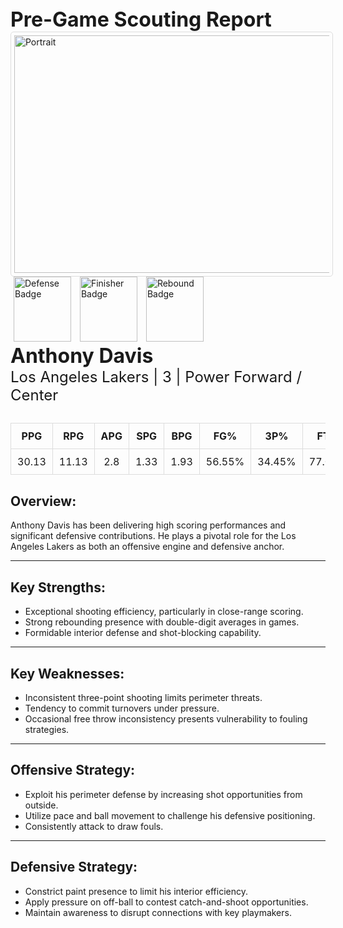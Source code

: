 <div style="text-align;">
  <span style="font-size: 32px; font-weight: bold;">Pre-Game Scouting Report</span>
</div>

<div margin: 20px 0;>
<img src="Data/Lakers/Anthony_Davis/Portrait.jpg" alt="Portrait" width="520" height="380" style="border: 1px solid #ddd; border-radius: 5px; padding: 5px;">
</div>

<div margin: 20px 0;>
  <img src="https://upload.wikimedia.org/wikipedia/commons/6/66/Defense.png" alt="Defense Badge" width="92" height="104" style="margin: 0 5px;">
  <img src="https://upload.wikimedia.org/wikipedia/commons/9/9f/Finisher.png" alt="Finisher Badge" width="92" height="104" style="margin: 0 5px;">
  <img src="https://upload.wikimedia.org/wikipedia/commons/d/d0/Rebound.png" alt="Rebound Badge" width="92" height="104" style="margin: 0 5px;">
</div>

<div>
  <span style="font-size: 32px; font-weight: bold;">Anthony Davis</span><br>
  <span style="font-size: 24px;">Los Angeles Lakers | 3 | Power Forward / Center</span>
</div>

<div style="margin: 30px 0;">
  <table style="width: 100%; border-collapse: collapse; text-align: center;">
    <thead style="background-color">
      <tr>
        <th style="padding: 10px; border: 1px solid #ddd;">PPG</th>
        <th style="padding: 10px; border: 1px solid #ddd;">RPG</th>
        <th style="padding: 10px; border: 1px solid #ddd;">APG</th>
        <th style="padding: 10px; border: 1px solid #ddd;">SPG</th>
        <th style="padding: 10px; border: 1px solid #ddd;">BPG</th>
        <th style="padding: 10px; border: 1px solid #ddd;">FG%</th>
        <th style="padding: 10px; border: 1px solid #ddd;">3P%</th>
        <th style="padding: 10px; border: 1px solid #ddd;">FT%</th>
      </tr>
    </thead>
    <tbody>
      <tr>
        <td style="padding: 10px; border: 1px solid #ddd;">30.13</td>
        <td style="padding: 10px; border: 1px solid #ddd;">11.13</td>
        <td style="padding: 10px; border: 1px solid #ddd;">2.8</td>
        <td style="padding: 10px; border: 1px solid #ddd;">1.33</td>
        <td style="padding: 10px; border: 1px solid #ddd;">1.93</td>
        <td style="padding: 10px; border: 1px solid #ddd;">56.55%</td>
        <td style="padding: 10px; border: 1px solid #ddd;">34.45%</td>
        <td style="padding: 10px; border: 1px solid #ddd;">77.08%</td>
      </tr>
    </tbody>
  </table>
</div>

<h2>Overview:</h2>
Anthony Davis has been delivering high scoring performances and significant defensive contributions. He plays a pivotal role for the Los Angeles Lakers as both an offensive engine and defensive anchor.
<hr>

<h2>Key Strengths:</h2>
<ul>
  <li>Exceptional shooting efficiency, particularly in close-range scoring.</li>
  <li>Strong rebounding presence with double-digit averages in games.</li>
  <li>Formidable interior defense and shot-blocking capability.</li>
</ul>
<hr>

<h2>Key Weaknesses:</h2>
<ul>
  <li>Inconsistent three-point shooting limits perimeter threats.</li>
  <li>Tendency to commit turnovers under pressure.</li>
  <li>Occasional free throw inconsistency presents vulnerability to fouling strategies.</li>
</ul>
<hr>

<h2>Offensive Strategy:</h2>
<ul>
  <li>Exploit his perimeter defense by increasing shot opportunities from outside.</li>
  <li>Utilize pace and ball movement to challenge his defensive positioning.</li>
  <li>Consistently attack to draw fouls.</li>
</ul>
<hr>

<h2>Defensive Strategy:</h2>
<ul>
  <li>Constrict paint presence to limit his interior efficiency.</li>
  <li>Apply pressure on off-ball to contest catch-and-shoot opportunities.</li>
  <li>Maintain awareness to disrupt connections with key playmakers.</li>
</ul>
